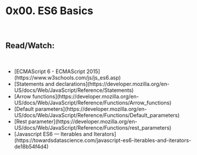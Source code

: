 <h1>0x00. ES6 Basics</h1><br>
<h2>Read/Watch:</h2><br>
<ul>
<li>[ECMAScript 6 - ECMAScript 2015](https://www.w3schools.com/js/js_es6.asp)</li>
<li>[Statements and declarations](https://developer.mozilla.org/en-US/docs/Web/JavaScript/Reference/Statements)</li>
<li>[Arrow functions](https://developer.mozilla.org/en-US/docs/Web/JavaScript/Reference/Functions/Arrow_functions)</li>
<li>[Default parameters](https://developer.mozilla.org/en-US/docs/Web/JavaScript/Reference/Functions/Default_parameters)</li>
<li>[Rest parameter](https://developer.mozilla.org/en-US/docs/Web/JavaScript/Reference/Functions/rest_parameters)</li>
<li>[Javascript ES6 — Iterables and Iterators](https://towardsdatascience.com/javascript-es6-iterables-and-iterators-de18b54f4d4)</li>
</ul>